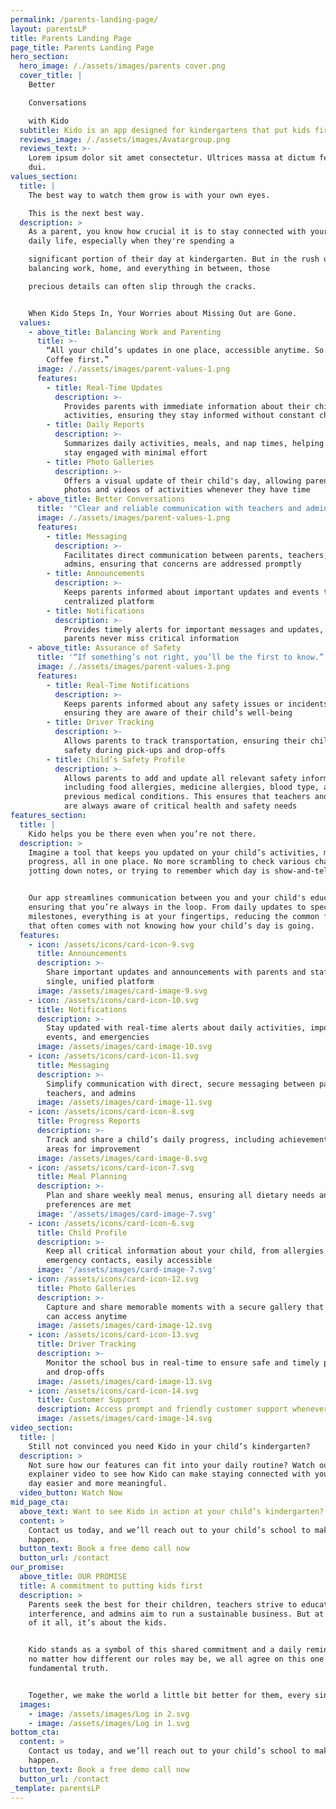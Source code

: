```yaml
---
permalink: /parents-landing-page/
layout: parentsLP
title: Parents Landing Page
page_title: Parents Landing Page
hero_section:
  hero_image: /./assets/images/parents cover.png
  cover_title: |
    Better

    Conversations

    with Kido
  subtitle: Kido is an app designed for kindergartens that put kids first
  reviews_image: /./assets/images/Avatargroup.png
  reviews_text: >-
    Lorem ipsum dolor sit amet consectetur. Ultrices massa at dictum feugiat
    dui.
values_section:
  title: |
    The best way to watch them grow is with your own eyes.

    This is the next best way.
  description: >
    As a parent, you know how crucial it is to stay connected with your child's
    daily life, especially when they're spending a

    significant portion of their day at kindergarten. But in the rush of
    balancing work, home, and everything in between, those

    precious details can often slip through the cracks.


    When Kido Steps In, Your Worries about Missing Out are Gone.
  values:
    - above_title: Balancing Work and Parenting
      title: >-
        “All your child’s updates in one place, accessible anytime. So have that
        Coffee first.”
      image: /./assets/images/parent-values-1.png
      features:
        - title: Real-Time Updates
          description: >-
            Provides parents with immediate information about their child’s
            activities, ensuring they stay informed without constant checking
        - title: Daily Reports
          description: >-
            Summarizes daily activities, meals, and nap times, helping parents
            stay engaged with minimal effort
        - title: Photo Galleries
          description: >-
            Offers a visual update of their child's day, allowing parents to see
            photos and videos of activities whenever they have time
    - above_title: Better Conversations
      title: '"Clear and reliable communication with teachers and administration.“'
      image: /./assets/images/parent-values-1.png
      features:
        - title: Messaging
          description: >-
            Facilitates direct communication between parents, teachers, and
            admins, ensuring that concerns are addressed promptly
        - title: Announcements
          description: >-
            Keeps parents informed about important updates and events through a
            centralized platform
        - title: Notifications
          description: >-
            Provides timely alerts for important messages and updates, ensuring
            parents never miss critical information
    - above_title: Assurance of Safety
      title: '“If something’s not right, you’ll be the first to know.”'
      image: /./assets/images/parent-values-3.png
      features:
        - title: Real-Time Notifications
          description: >-
            Keeps parents informed about any safety issues or incidents,
            ensuring they are aware of their child’s well-being
        - title: Driver Tracking
          description: >-
            Allows parents to track transportation, ensuring their child’s
            safety during pick-ups and drop-offs
        - title: Child’s Safety Profile
          description: >-
            Allows parents to add and update all relevant safety information,
            including food allergies, medicine allergies, blood type, and
            previous medical conditions. This ensures that teachers and staff
            are always aware of critical health and safety needs
features_section:
  title: |
    Kido helps you be there even when you’re not there.
  description: >
    Imagine a tool that keeps you updated on your child’s activities, meals, and
    progress, all in one place. No more scrambling to check various chat groups,
    jotting down notes, or trying to remember which day is show-and-tell.


    Our app streamlines communication between you and your child's educators,
    ensuring that you’re always in the loop. From daily updates to special
    milestones, everything is at your fingertips, reducing the common feeling
    that often comes with not knowing how your child’s day is going.
  features:
    - icon: /assets/icons/card-icon-9.svg
      title: Announcements
      description: >-
        Share important updates and announcements with parents and staff in a
        single, unified platform
      image: /assets/images/card-image-9.svg
    - icon: /assets/icons/card-icon-10.svg
      title: Notifications
      description: >-
        Stay updated with real-time alerts about daily activities, important
        events, and emergencies
      image: /assets/images/card-image-10.svg
    - icon: /assets/icons/card-icon-11.svg
      title: Messaging
      description: >-
        Simplify communication with direct, secure messaging between parents,
        teachers, and admins
      image: /assets/images/card-image-11.svg
    - icon: /assets/icons/card-icon-8.svg
      title: Progress Reports
      description: >-
        Track and share a child’s daily progress, including achievements and
        areas for improvement
      image: /assets/images/card-image-8.svg
    - icon: /assets/icons/card-icon-7.svg
      title: Meal Planning
      description: >-
        Plan and share weekly meal menus, ensuring all dietary needs and
        preferences are met
      image: '/assets/images/card-image-7.svg'
    - icon: /assets/icons/card-icon-6.svg
      title: Child Profile
      description: >-
        Keep all critical information about your child, from allergies to
        emergency contacts, easily accessible
      image: '/assets/images/card-image-7.svg'
    - icon: /assets/icons/card-icon-12.svg
      title: Photo Galleries
      description: >-
        Capture and share memorable moments with a secure gallery that parents
        can access anytime
      image: /assets/images/card-image-12.svg
    - icon: /assets/icons/card-icon-13.svg
      title: Driver Tracking
      description: >-
        Monitor the school bus in real-time to ensure safe and timely pick-ups
        and drop-offs
      image: /assets/images/card-image-13.svg
    - icon: /assets/icons/card-icon-14.svg
      title: Customer Support
      description: Access prompt and friendly customer support whenever you need assistance
      image: /assets/images/card-image-14.svg
video_section:
  title: |
    Still not convinced you need Kido in your child’s kindergarten?
  description: >
    Not sure how our features can fit into your daily routine? Watch our short
    explainer video to see how Kido can make staying connected with your child’s
    day easier and more meaningful.
  video_button: Watch Now
mid_page_cta:
  above_text: Want to see Kido in action at your child’s kindergarten?
  content: >
    Contact us today, and we’ll reach out to your child’s school to make it
    happen.
  button_text: Book a free demo call now
  button_url: /contact
our_promise:
  above_title: OUR PROMISE
  title: A commitment to putting kids first
  description: >
    Parents seek the best for their children, teachers strive to educate without
    interference, and admins aim to run a sustainable business. But at the heart
    of it all, it’s about the kids.


    Kido stands as a symbol of this shared commitment and a daily reminder that,
    no matter how different our roles may be, we all agree on this one
    fundamental truth.


    Together, we make the world a little bit better for them, every single day.
  images:
    - image: /assets/images/Log in 2.svg
    - image: /assets/images/Log in 1.svg
bottom_cta:
  content: >
    Contact us today, and we’ll reach out to your child’s school to make it
    happen.
  button_text: Book a free demo call now
  button_url: /contact
_template: parentsLP
---
```


